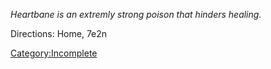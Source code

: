 *Heartbane is an extremly strong poison that hinders healing.*

Directions: Home, 7e2n

[Category:Incomplete](Category:Incomplete "wikilink")
